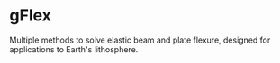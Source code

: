 gFlex
=====

Multiple methods to solve elastic beam and plate flexure, designed for applications to Earth's lithosphere.

